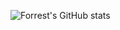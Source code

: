 ![Forrest's GitHub stats](https://github-readme-stats.vercel.app/api?username=forrestknight&show_icons=true&theme=gruvbox)
